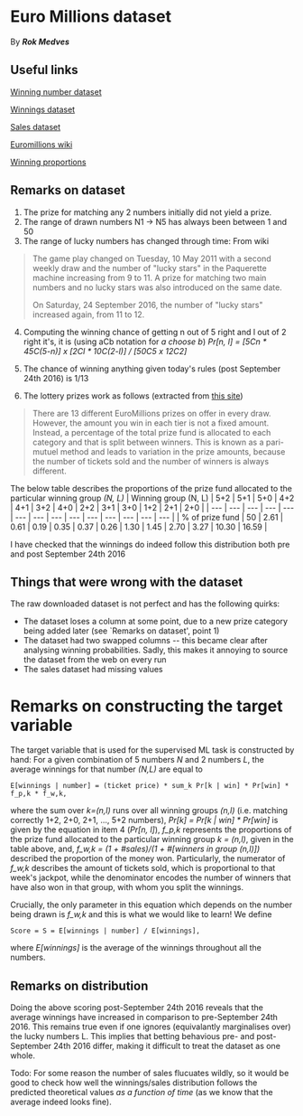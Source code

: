 # Euro Millions dataset

By ***Rok Medves***



## Useful links

[Winning number dataset](http://lottery.merseyworld.com/cgi-bin/lottery?days=20&Machine=Z&Ballset=0&order=1&show=1&year=0&display=CSV)

[Winnings dataset](http://lottery.merseyworld.com/cgi-bin/lottery?days=20&Prizes=1&Sort=0&year=0&display=CSV)

[Sales dataset](http://lottery.merseyworld.com/Euro/Sales_index.html)

[Euromillions wiki](https://en.wikipedia.org/wiki/EuroMillions)

[Winning proportions](https://www.national-lottery.com/euromillions/odds-and-prizes)

## Remarks on dataset

1. The prize for matching any 2 numbers initially did not yield a prize.
2. The range of drawn numbers N1 -> N5 has always been between 1 and 50
3. The range of lucky numbers has changed through time: From wiki
 > The game play changed on Tuesday, 10 May 2011 with a second weekly draw and the number of "lucky stars" in the Paquerette machine increasing from 9 to 11.
 > A prize for matching two main numbers and no lucky stars was also introduced on the same date.
 > 
 > On Saturday, 24 September 2016, the number of "lucky stars" increased again, from 11 to 12. 

4. Computing the winning chance of getting n out of 5 right and l out of 2 right it's, it is (using aCb notation for *a choose b*)
  *Pr[n, l] = [5Cn * 45C(5-n)] x [2Cl * 10C(2-l)] / [50C5 x 12C2]*
 
5. The chance of winning anything given today's rules (post September 24th 2016) is 1/13

6. The lottery prizes work as follows (extracted from [this site](https://www.national-lottery.com/euromillions/odds-and-prizes))
  > There are 13 different EuroMillions prizes on offer in every draw. However, the amount you win in each tier is not a fixed amount. Instead, a percentage of the total prize fund is allocated to each category and that is split between winners. This is known as a pari-mutuel method and leads to variation in the prize amounts, because the number of tickets sold and the number of winners is always different.

  The below table describes the proportions of the prize fund allocated to the particular winning group *(N, L)*
  | Winning group (N, L) | 5+2 | 5+1 | 5+0 | 4+2 | 4+1 | 3+2 | 4+0 | 2+2 | 3+1 | 3+0 | 1+2 | 2+1 | 2+0 |
  | --- | --- | --- | --- | --- | --- | --- | --- | --- | --- | --- | --- | --- | --- |
  | % of prize fund | 50 | 2.61 | 0.61 | 0.19 | 0.35 | 0.37 | 0.26 | 1.30 | 1.45 | 2.70 | 3.27 | 10.30 | 16.59 |

  I have checked that the winnings do indeed follow this distribution both pre and post September 24th 2016

## Things that were wrong with the dataset

The raw downloaded dataset is not perfect and has the following quirks:

- The dataset loses a column at some point, due to a new prize category being added later (see `Remarks on dataset', point 1)
- The dataset had two swapped columns -- this became clear after analysing winning probabilities. Sadly, this makes it annoying to source the dataset from the web on every run
- The sales dataset had missing values

# Remarks on constructing the target variable

The target variable that is used for the supervised ML task is
constructed by hand: For a given combination of 5 numbers *N* and 2
numbers *L*, the average winnings for that number *(N,L)* are equal to
~~~
E[winnings | number] = (ticket price) * sum_k Pr[k | win] * Pr[win] * f_p,k * f_w,k,
~~~
where the sum over *k=(n,l)* runs over all winning groups *(n,l)*
(i.e. matching correctly 1+2, 2+0, 2+1, ..., 5+2 numbers),  *Pr[k] =
Pr[k | win] * Pr[win]* is given by the equation in item 4 (*Pr[n,
l]*), *f_p,k* represents the proportions of the prize fund allocated
to the particular winning group *k = (n,l)*, given in the table above,
and, *f_w,k = (1 + #sales)/(1 + #[winners in group (n,l)])*
described the proportion of the money won. Particularly, the numerator
of *f_w,k* describes the amount of tickets sold, which is proportional
to that week's jackpot, while the denominator encodes the number of
winners that have also won in that group, with whom you split the winnings.

Crucially, the only parameter in this equation which depends on the number being drawn is *f_w,k* and this is what we would like to learn!
We define
~~~
Score = S = E[winnings | number] / E[winnings],
~~~
where *E[winnings]* is the average of the winnings throughout all the numbers.

## Remarks on distribution

Doing the above scoring post-September 24th 2016 reveals that the average winnings have increased in comparison to pre-September 24th 2016.
This remains true even if one ignores (equivalantly marginalises over) the lucky numbers L.
This implies that betting behavious pre- and post- September 24th 2016 differ, making it difficult to treat the dataset as one whole.

Todo: For some reason the number of sales flucuates wildly, so it would be good to check how well the winnings/sales distribution follows the predicted theoretical values *as a function of time* (as we know that the average indeed looks fine).
